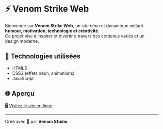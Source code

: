 # ⚡ Venom Strike Web

Bienvenue sur **Venom Strike Web**, un site néon et dynamique mêlant **humour, motivation, technologie et créativité**.  
Ce projet vise à inspirer et divertir à travers des contenus variés et un design moderne.

## 🧠 Technologies utilisées
- HTML5  
- CSS3 (effets néon, animations)  
- JavaScript  

## 🌐 Aperçu
🖥️ [Visitez le site en ligne]( https://casanovathunder99-dot.github.io/venom-strike-web/)

---

Créé avec 💜 par **Venom Studio**
